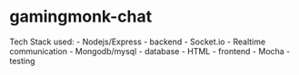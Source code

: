 # gamingmonk-chat

Tech Stack used:
    - Nodejs/Express - backend
    - Socket.io - Realtime communication
    - Mongodb/mysql - database
    - HTML - frontend
    - Mocha - testing
